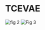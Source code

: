 # TCEVAE

![fig 2](https://github.com/user-attachments/assets/4593ac53-41a1-45f7-9dbb-7458bac924de)
![Fig 3](https://github.com/user-attachments/assets/4ba4c70a-eb89-4a31-993b-b1e13e068f3c)
